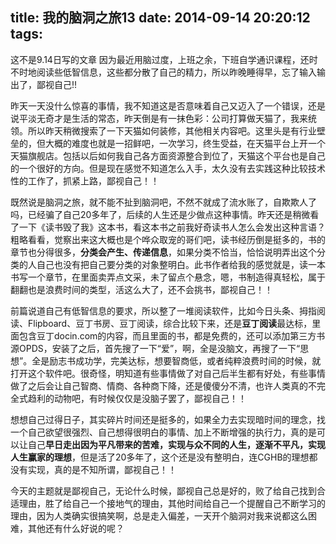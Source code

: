 title: 我的脑洞之旅13
date: 2014-09-14 20:20:12
tags:
---

这不是9.14日写的文章
因为最近用脑过度，上班之余，下班自学通识课程，还时不时地阅读些低智信息，这些都分散了自己的精力，所以昨晚睡得早，忘了输入输出了，鄙视自己!!

昨天一天没什么惊喜的事情，我不知道这是否意味着自己又迈入了一个错误，还是说平淡无奇才是生活的常态，昨天倒是有一抹色彩：公司打算做天猫了，我来统领。所以昨天稍微搜索了一下天猫如何装修，其他相关内容吧。这里头是有行业壁垒的，但大概的难度也就是一招鲜吧，一次学习，终生受益，在天猫平台上开一个天猫旗舰店。包括以后如何我自己各方面资源整合到位了，天猫这个平台也是自己的一个很好的方向。但是现在感觉不知道怎么入手，太久没有去实践这种比较技术性的工作了，抓紧上路，鄙视自己！！

既然说是脑洞之旅，就不能不扯到脑洞吧，不然不就成了流水账了，自欺欺人了吗，已经骗了自己20多年了，后续的人生还是少做点这种事情。昨天还是稍微看了一下《读书毁了我》这本书，看这本书之前我好奇读书人怎么会发出这种言语？粗略看看，觉察出来这大概也是个哗众取宠的哥们吧，读书经历倒是挺多的，书的章节也分得很多，**分类会产生、传递信息**，如果分类不恰当，恰恰说明弄出这个分类的人自己也没有把自己要分类的对象整明白。此书作者给我的感觉就是，读一本书写一个章节，在里面卖弄点文采，未了留点个悬念，嗯，书制造得真轻松，属于翻翻也是浪费时间的类型，活这么大了，还不会挑书，鄙视自己！！

前篇说道自己有低智信息的要求，所以整了一堆阅读软件，比如今日头条、拇指阅读、Flipboard、豆丁书房、豆丁阅读，综合比较下来，还是**豆丁阅读**最达标，里面包含豆丁docin.com的内容，而且里面的书，都是免费的，还可以添加第三方书源OPDS，安装了之后，首先搜了一下“爱”，啊，全是没脑文，再搜了一下“思想”。全是励志书成功学，完美达标，想要智商低，或者纯粹浪费时间的时候，就打开这个软件吧。很奇怪，明知道有些事情做了对自己后半生都有好处，有些事情做了之后会让自己智商、情商、各种商下降，还是傻傻分不清，也许人类真的不完全式趋利的动物吧，有时候仅仅是没脑子罢了，鄙视自己！！

想想自己过得日子，其实碎片时间还是挺多的，如果全力去实现暗时间的理念，找一个自己欲望很强烈、自己想得很明白的事情、加上不断增强的执行力，真的是可以让自己**早日走出因为平凡带来的苦难，实现与众不同的人生，逐渐不平凡，实现人生赢家的理想**，但是活了20多年了，这个还是没有整明白，连CGHB的理想都没有实现，真的是不知所谓，鄙视自己！！

今天的主题就是鄙视自己，无论什么时候，鄙视自己总是好的，败了给自己找到合适理由，胜了给自己一个接地气的理由，其他时间给自己一个提醒自己不断学习的理由，因为人类确实很搞笑啊，总是走入偏差，一天开个脑洞对我来说都这么困难，其他还有什么好说的呢？
